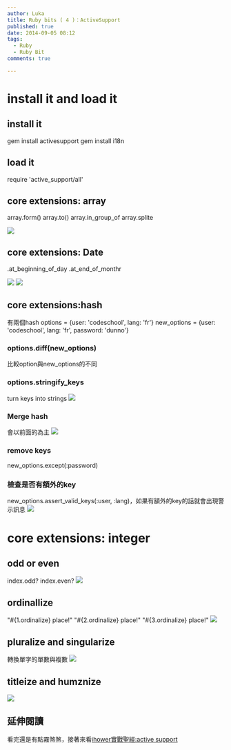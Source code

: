 ```yaml
---
author: Luka
title: Ruby bits ( 4 )：ActiveSupport
published: true
date: 2014-09-05 08:12
tags:
  - Ruby
  - Ruby Bit
comments: true

---
```


# install it and load it
## install it
gem install activesupport
gem install i18n

## load it
require 'active_support/all'

## core extensions: array
array.form()
array.to()
array.in_group_of
array.splite

![](https://lh5.googleusercontent.com/OB4R69JvbILh1yuu6vN19DE4F4N0D2x2ctwontchPpg=w1755-h930-no)

## core extensions: Date
.at_beginning_of_day
.at_end_of_monthr

![](https://lh4.googleusercontent.com/-gTpPXf3apRg/VAl8eIYhssI/AAAAAAAAC6I/gCGNlSzXD8E/w1755-h930-no/Screen%2BShot%2B2014-09-05%2Bat%2B17.03.04.png)
![](https://lh6.googleusercontent.com/-hrKJGiJ99Sk/VAl8eMcWUCI/AAAAAAAAC6E/cE1O4VGHvZ4/w1753-h913-no/Screen%2BShot%2B2014-09-05%2Bat%2B17.03.22.png)

## core extensions:hash
有兩個hash
options = {user: 'codeschool', lang: 'fr'}
new_options = {user: 'codeschool', lang: 'fr', password: 'dunno'}

### **options.diff(new_options)**
比較option與new_options的不同
### **options.stringify_keys**
turn keys into strings
![]( https://lh6.googleusercontent.com/e2_pcizuLi1OlUovuZiSojCpYSu6RN7By3sOxdyXlP8=w1755-h925-no)

### Merge hash
會以前面的為主
![](https://lh4.googleusercontent.com/bbHJCbvWR4bZkbWafn50FU-zEs_2mN961DVc7LCyRnE=w1518-h828-no)

### remove keys
new_options.except(:password)

### 檢查是否有額外的key
new_options.assert_valid_keys(:user, :lang)，如果有額外的key的話就會出現警示訊息
![](https://lh3.googleusercontent.com/-BuXD1yd6ELg/VAlzlXcFaOI/AAAAAAAAC4U/HwFcTSDaNLA/w1472-h424-no/Screen%2BShot%2B2014-09-05%2Bat%2B16.25.34.png)

# core extensions: integer
## odd or even
index.odd?
index.even?
![](https://lh3.googleusercontent.com/-wqEF5xlbw6I/VAl4Aad_csI/AAAAAAAAC5A/SIbmaS-L2Nw/w1753-h853-no/Screen%2BShot%2B2014-09-05%2Bat%2B16.44.04.png)

## ordinallize
"#{1.ordinalize} place!"
"#{2.ordinalize} place!"
"#{3.ordinalize} place!"
![](https://lh6.googleusercontent.com/-UOYnfA1u4gs/VAl4AeYO7NI/AAAAAAAAC44/pLotT1TEP7A/w1755-h1050-no/Screen%2BShot%2B2014-09-05%2Bat%2B16.44.12.png)

## pluralize and singularize
轉換單字的單數與複數
![](https://lh5.googleusercontent.com/-eIRkulMno2c/VAl4AhVM0vI/AAAAAAAAC5E/xTXoDHRDGfk/w1755-h745-no/Screen%2BShot%2B2014-09-05%2Bat%2B16.44.24.png)

## titleize and humznize
![](https://lh4.googleusercontent.com/-qlpsYKkMB4U/VAl4BvlyLRI/AAAAAAAAC5I/uMGS4bSgBrk/w1753-h658-no/Screen%2BShot%2B2014-09-05%2Bat%2B16.44.29.png)

## 延伸閱讀
看完還是有點霧煞煞，接著來看[ihower實戰聖經:active support](http://ihower.tw/rails3/activesupport.html)

